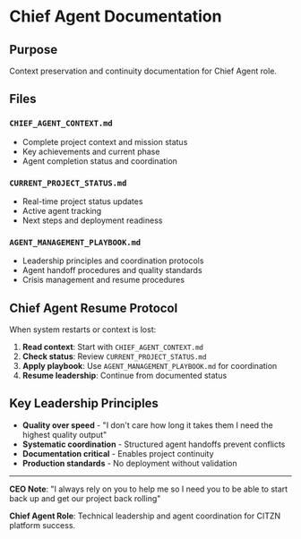 # Chief Agent Documentation

## Purpose
Context preservation and continuity documentation for Chief Agent role.

## Files

### `CHIEF_AGENT_CONTEXT.md`
- Complete project context and mission status
- Key achievements and current phase
- Agent completion status and coordination

### `CURRENT_PROJECT_STATUS.md` 
- Real-time project status updates
- Active agent tracking
- Next steps and deployment readiness

### `AGENT_MANAGEMENT_PLAYBOOK.md`
- Leadership principles and coordination protocols  
- Agent handoff procedures and quality standards
- Crisis management and resume procedures

## Chief Agent Resume Protocol

When system restarts or context is lost:

1. **Read context**: Start with `CHIEF_AGENT_CONTEXT.md`
2. **Check status**: Review `CURRENT_PROJECT_STATUS.md` 
3. **Apply playbook**: Use `AGENT_MANAGEMENT_PLAYBOOK.md` for coordination
4. **Resume leadership**: Continue from documented status

## Key Leadership Principles

- **Quality over speed** - "I don't care how long it takes them I need the highest quality output"
- **Systematic coordination** - Structured agent handoffs prevent conflicts
- **Documentation critical** - Enables project continuity 
- **Production standards** - No deployment without validation

---

**CEO Note**: "I always rely on you to help me so I need you to be able to start back up and get our project back rolling"

**Chief Agent Role**: Technical leadership and agent coordination for CITZN platform success.